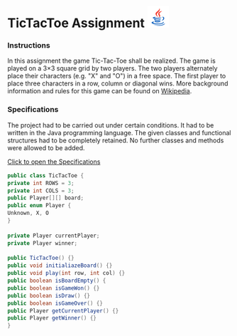 # TicTacToe Assignment ![bild](Icons/javaicon.png)

### Instructions
In this assignment the game Tic-Tac-Toe shall be realized. The game is played on a 3×3 square grid by two players. The two players alternately place their characters (e.g. "X" and "O") in a free space. The first player to place three characters in a row, column or diagonal wins. More background information and rules for this game can be found on [Wikipedia](https://de.wikipedia.org/wiki/Tic-Tac-Toe).

### Specifications
The project had to be carried out under certain conditions.
It had to be written in the Java programming language. The given classes and functional structures had to be completely retained. No further classes and methods were allowed to be added.

[Click to open the Specifications](AssignemtTicTacToe.pdf)

```Java
public class TicTacToe {
private int ROWS = 3;
private int COLS = 3;
public Player[][] board;
public enum Player {
Unknown, X, O
}

private Player currentPlayer;
private Player winner;

public TicTacToe() {}
public void initialiazeBoard() {}
public void play(int row, int col) {}
public boolean isBoardEmpty() {
public boolean isGameWon() {}
public boolean isDraw() {}
public boolean isGameOver() {}
public Player getCurrentPlayer() {}
public Player getWinner() {}
}
```